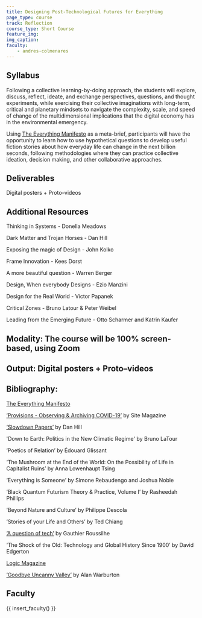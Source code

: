 ```yaml
---
title: Designing Post-Technological Futures for Everything
page_type: course
track: Reflection
course_type: Short Course
feature_img: 
img_caption: 
faculty: 
    - andres-colmenares
---
```


## Syllabus

Following a collective learning-by-doing approach, the students will explore, discuss, reflect, ideate, and exchange perspectives, questions, and thought experiments, while exercising their collective imaginations with long-term, critical and planetary mindsets to navigate the complexity, scale, and speed of change of the multidimensional implications that the digital economy has in the environmental emergency.

Using [The Everything Manifesto](https://www.iam-internet.com/everything) as a meta-brief, participants will have the opportunity to learn how to use hypothetical questions to develop useful fiction stories about how everyday life can change in the next billion seconds, following methodologies where they can practice collective ideation, decision making, and other collaborative approaches.

## Deliverables

Digital posters + Proto–videos

## Additional Resources

Thinking in Systems - Donella Meadows

Dark Matter and Trojan Horses - Dan Hill

Exposing the magic of Design - John Kolko

Frame Innovation - Kees Dorst

A more beautiful question - Warren Berger

Design, When everybody Designs - Ezio Manzini

Design for the Real World - Victor Papanek

Critical Zones - Bruno Latour & Peter Weibel

Leading from the Emerging Future - Otto Scharmer and Katrin Kaufer

## Modality: The course will be 100% screen-based, using Zoom

## Output: Digital posters + Proto–videos

## Bibliography:

[The Everything Manifesto](https://www.iam-internet.com/everything)

[‘Provisions - Observing & Archiving COVID-19’](https://www.thesitemagazine.com/covid19provisions) by Site Magazine

[‘Slowdown Papers’](https://medium.com/slowdown-papers) by Dan Hill

'Down to Earth: Politics in the New Climatic Regime' by Bruno LaTour

‘Poetics of Relation’ by Édouard Glissant

‘The Mushroom at the End of the World: On the Possibility of Life in Capitalist Ruins’ by Anna Lowenhaupt Tsing

‘Everything is Someone’ by Simone Rebaudengo and Joshua Noble

‘Black Quantum Futurism Theory & Practice, Volume I’ by Rasheedah Phillips

‘Beyond Nature and Culture’ by Philippe Descola

‘Stories of your Life and Others’ by Ted Chiang

 [‘A question of tech’](https://gauthierroussilhe.com/en/posts/une-erreur-de-tech) by Gauthier Roussilhe

‘The Shock of the Old: Technology and Global History Since 1900’ by David Edgerton

[Logic Magazine](https://logicmag.io/)

[‘Goodbye Uncanny Valley’](https://alanwarburton.co.uk/goodbye-uncanny-valley) by Alan Warburton

## Faculty

{{ insert_faculty() }}